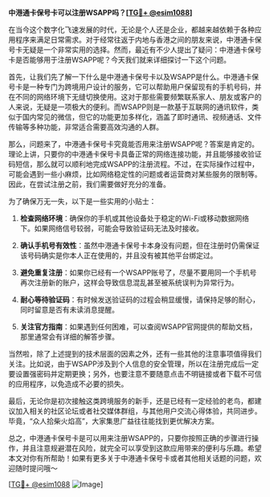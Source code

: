 **中港通卡保号卡可以注册WSAPP吗？[[TG💪+ @esim1088](https://t.me/s/esim1088)]**

在当今这个数字化飞速发展的时代，无论是个人还是企业，都越来越依赖于各种应用程序来满足日常需求。对于经常往返于内地与香港之间的朋友来说，中港通卡保号卡无疑是一个非常实用的选择。然而，最近有不少人提出了疑问：中港通卡保号卡是否能够用于注册WSAPP呢？今天我们就来详细探讨一下这个问题。

首先，让我们先了解一下什么是中港通卡保号卡以及WSAPP是什么。中港通卡保号卡是一种专门为跨境用户设计的服务，它可以帮助用户保留现有的手机号码，并在不同的网络环境下无缝切换使用。这对于那些需要频繁联系家人、朋友或客户的人来说，无疑是一项极大的便利。而WSAPP则是一款基于互联网的通讯软件，类似于国内常见的微信，但它的功能更加多样化，涵盖了即时通讯、视频通话、文件传输等多种功能，非常适合需要高效沟通的人群。

那么，问题来了，中港通卡保号卡究竟能否用来注册WSAPP呢？答案是肯定的。理论上讲，只要你的中港通卡保号卡具备正常的网络连接功能，并且能够接收验证码短信，那么就可以顺利地完成WSAPP的注册流程。不过，在实际操作过程中，可能会遇到一些小麻烦，比如网络稳定性的问题或者运营商对某些服务的限制等。因此，在尝试注册之前，我们需要做好充分的准备。

为了确保万无一失，以下是一些实用的小贴士：

1. **检查网络环境**：确保你的手机或其他设备处于稳定的Wi-Fi或移动数据网络下。如果网络信号较弱，可能会导致验证码无法及时接收。
   
2. **确认手机号有效性**：虽然中港通卡保号卡本身没有问题，但在注册时仍需保证该号码确实是你本人正在使用的，并且没有被其他平台绑定过。

3. **避免重复注册**：如果你已经有一个WSAPP账号了，尽量不要用同一个手机号再次注册新的账户，这样会导致信息混乱甚至被系统误判为异常行为。

4. **耐心等待验证码**：有时候发送验证码的过程会稍显缓慢，请保持足够的耐心，同时留意是否有未读消息提醒。

5. **关注官方指南**：如果遇到任何困难，可以查阅WSAPP官网提供的帮助文档，那里通常会有详细的解答步骤。

当然啦，除了上述提到的技术层面的因素之外，还有一些其他的注意事项值得我们关注。比如说，由于WSAPP涉及到个人信息的安全管理，所以在注册完成后一定要设置强密码并定期更换；另外，也要注意不要随意点击不明链接或者下载不可信的应用程序，以免造成不必要的损失。

最后，无论你是初次接触这类跨境服务的新手，还是已经有一定经验的老鸟，都建议加入相关的社区论坛或者社交媒体群组，与其他用户交流心得体验，共同进步。毕竟，“众人拾柴火焰高”，大家集思广益往往能找到更优解决方案。

总之，中港通卡保号卡是可以用来注册WSAPP的，只要你按照正确的步骤进行操作，并且注意规避潜在风险，就完全可以享受到这款应用带来的便利与乐趣。希望本文对你有所帮助！如果有更多关于中港通卡保号卡或者其他相关话题的问题，欢迎随时提问哦～ 

[[TG💪+ @esim1088](https://t.me/s/esim1088) ![Image](https://i.postimg.cc/4NQfJmqS/Snipaste-2025-05-13-00-14-12.png)]